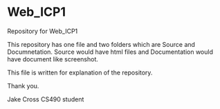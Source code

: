 # Web_ICP1
Repository for Web_ICP1

This repository has one file and two folders which are Source and Documnetation. Source would have html files and Documentation would have document like screenshot.

This file is written for explanation of the repository.

Thank you.

Jake Cross
CS490 student
